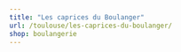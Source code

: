 ```yaml
---
title: "Les caprices du Boulanger"
url: /toulouse/les-caprices-du-boulanger/
shop: boulangerie
---
```

